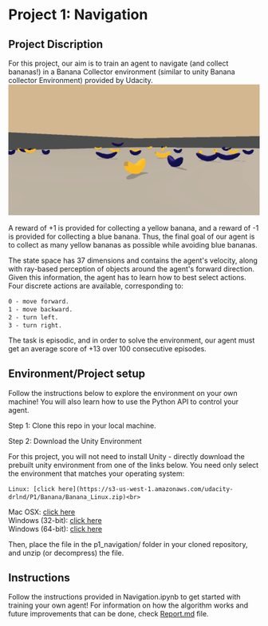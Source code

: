 
# Project 1: Navigation

## Project Discription

For this project, our aim is to train an agent to navigate (and collect bananas!) in a Banana Collector environment (similar to unity Banana collector Environment) provided by Udacity.<br>
![alt text](https://github.com/wildoctopus/DRLND/blob/master/P1_Navigation/banana_collector_env.gif)

A reward of +1 is provided for collecting a yellow banana, and a reward of -1 is provided for collecting a blue banana. Thus, the final goal of our agent is to collect as many yellow bananas as possible while avoiding blue bananas.

The state space has 37 dimensions and contains the agent's velocity, along with ray-based perception of objects around the agent's forward direction. Given this information, the agent has to learn how to best select actions. Four discrete actions are available, corresponding to:

    0 - move forward.
    1 - move backward.
    2 - turn left.
    3 - turn right.

The task is episodic, and in order to solve the environment, our agent must get an average score of +13 over 100 consecutive episodes.

## Environment/Project setup

Follow the instructions below to explore the environment on your own machine! You will also learn how to use the Python API to control your agent.

Step 1: Clone this repo in your local machine.

Step 2: Download the Unity Environment

For this project, you will not need to install Unity - directly download the prebuilt unity environment from one of the links below. You need only select the environment that matches your operating system:

    Linux: [click here](https://s3-us-west-1.amazonaws.com/udacity-drlnd/P1/Banana/Banana_Linux.zip)<br>
Mac OSX: [click here](https://s3-us-west-1.amazonaws.com/udacity-drlnd/P1/Banana/Banana.app.zip)<br>
Windows (32-bit): [click here](https://s3-us-west-1.amazonaws.com/udacity-drlnd/P1/Banana/Banana_Windows_x86.zip)<br>
Windows (64-bit): [click here](https://s3-us-west-1.amazonaws.com/udacity-drlnd/P1/Banana/Banana_Windows_x86_64.zip)<br>

Then, place the file in the p1_navigation/ folder in your cloned repository, and unzip (or decompress) the file.


## Instructions

Follow the instructions provided in Navigation.ipynb to get started with training your own agent!
For information on how the algorithm works and future improvements that can be done,  check [Report.md](Report.md) file. 
